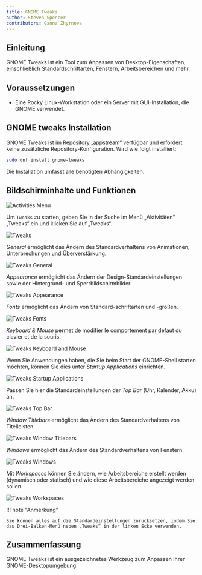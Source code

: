 ```yaml
---
title: GNOME Tweaks
author: Steven Spencer
contributors: Ganna Zhyrnova
---
```


## Einleitung

GNOME Tweaks ist ein Tool zum Anpassen von Desktop-Eigenschaften, einschließlich Standardschriftarten, Fenstern, Arbeitsbereichen und mehr.

## Voraussetzungen

- Eine Rocky Linux-Workstation oder ein Server mit GUI-Installation, die GNOME verwendet.

## GNOME tweaks Installation

GNOME Tweaks ist im Repository „appstream“ verfügbar und erfordert keine zusätzliche Repository-Konfiguration. Wird wie folgt installiert:

```bash
sudo dnf install gnome-tweaks 
```

Die Installation umfasst alle benötigten Abhängigkeiten.

## Bildschirminhalte und Funktionen

![Activities Menu](images/activities.png)

Um `Tweaks` zu starten, geben Sie in der Suche im Menü „Aktivitäten“ „Tweaks“ ein und klicken Sie auf „Tweaks“.

![Tweaks](images/tweaks.png)

<!-- Please, add here a screen where you click Tweaks -->

_General_ ermöglicht das Ändern des Standardverhaltens von Animationen, Unterbrechungen und Überverstärkung.

![Tweaks General](images/01_tweaks.png)

_Appearance_ ermöglicht das Ändern der Design-Standardeinstellungen sowie der Hintergrund- und Sperrbildschirmbilder.

![Tweaks Appearance](images/02_tweaks.png)

_Fonts_ ermöglicht das Ändern von Standard-schriftarten und -größen.

![Tweaks Fonts](images/03_tweaks.png)

_Keyboard & Mouse_ permet de modifier le comportement par défaut du clavier et de la souris.

![Tweaks Keyboard and Mouse](images/04_tweaks.png)

Wenn Sie Anwendungen haben, die Sie beim Start der GNOME-Shell starten möchten, können Sie dies unter _Startup Applications_ einrichten.

![Tweaks Startup Applications](images/05_tweaks.png)

Passen Sie hier die Standardeinstellungen der _Top Bar_ (Uhr, Kalender, Akku) an.

![Tweaks Top Bar](images/06_tweaks.png)

_Window Titlebars_ ermöglicht das Ändern des Standardverhaltens von Titelleisten.

![Tweaks Window Titlebars](images/07_tweaks.png)

_Windows_ ermöglicht das Ändern des Standardverhaltens von Fenstern.

![Tweaks Windows](images/08_tweaks.png)

Mit _Workspaces_ können Sie ändern, wie Arbeitsbereiche erstellt werden (dynamisch oder statisch) und wie diese Arbeitsbereiche angezeigt werden sollen.

![Tweaks Workspaces](images/09_tweaks.png)

!!! note "Anmerkung"

```
Sie können alles auf die Standardeinstellungen zurücksetzen, indem Sie das Drei-Balken-Menü neben „Tweaks“ in der linken Ecke verwenden.
```

## Zusammenfassung

GNOME Tweaks ist ein ausgezeichnetes Werkzeug zum Anpassen Ihrer GNOME-Desktopumgebung.
